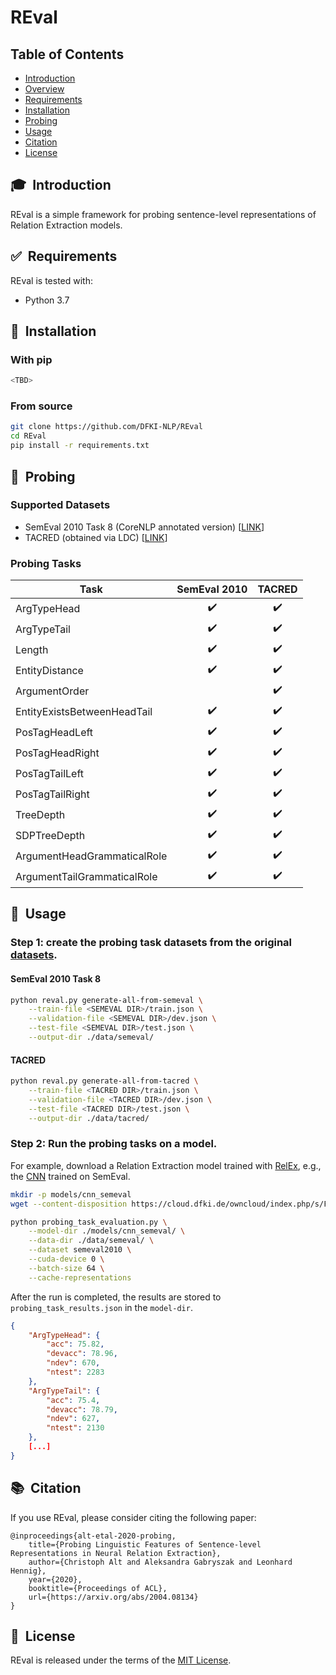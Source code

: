 # REval

## Table of Contents

* [Introduction](#introduction)
* [Overview](#-overview)
* [Requirements](#-requirements)
* [Installation](#-installation)
* [Probing](#-probing)
* [Usage](#-usage)
* [Citation](#-citation)
* [License](#-license)


## 🎓&nbsp; Introduction

REval is a simple framework for probing sentence-level representations of Relation Extraction models.

## ✅&nbsp; Requirements

REval is tested with:

- Python 3.7


## 🚀&nbsp; Installation

### With pip

```bash
<TBD>
```

### From source
```bash
git clone https://github.com/DFKI-NLP/REval
cd REval
pip install -r requirements.txt
```

## 🔬&nbsp; Probing

### Supported Datasets
- SemEval 2010 Task 8 (CoreNLP annotated version) [[LINK](https://cloud.dfki.de/owncloud/index.php/s/LFDHFmRcrPyf6nL/download)]
- TACRED (obtained via LDC) [[LINK](https://catalog.ldc.upenn.edu/LDC2018T24)]

### Probing Tasks

| Task     	| SemEval 2010        | TACRED             |
|----------	| :-----------------: | :----------------: |
|ArgTypeHead| :heavy_check_mark:  | :heavy_check_mark: |
|ArgTypeTail| :heavy_check_mark:  | :heavy_check_mark: |
|Length| :heavy_check_mark:  | :heavy_check_mark: |
|EntityDistance| :heavy_check_mark: | :heavy_check_mark: |
|ArgumentOrder|  | :heavy_check_mark: |
|EntityExistsBetweenHeadTail| :heavy_check_mark:  | :heavy_check_mark: |
|PosTagHeadLeft| :heavy_check_mark:  | :heavy_check_mark: |
|PosTagHeadRight| :heavy_check_mark:  | :heavy_check_mark: |
|PosTagTailLeft| :heavy_check_mark:  | :heavy_check_mark: |
|PosTagTailRight| :heavy_check_mark:  | :heavy_check_mark: |
|TreeDepth| :heavy_check_mark:  | :heavy_check_mark: |
|SDPTreeDepth| :heavy_check_mark:  | :heavy_check_mark: |
|ArgumentHeadGrammaticalRole| :heavy_check_mark:  | :heavy_check_mark: |
|ArgumentTailGrammaticalRole| :heavy_check_mark:  | :heavy_check_mark: |


## 🔧&nbsp; Usage

### **Step 1**: create the probing task datasets from the original [datasets](#supported-datasets).

#### SemEval 2010 Task 8

```bash
python reval.py generate-all-from-semeval \
    --train-file <SEMEVAL DIR>/train.json \
    --validation-file <SEMEVAL DIR>/dev.json \
    --test-file <SEMEVAL DIR>/test.json \
    --output-dir ./data/semeval/
```

#### TACRED

```bash
python reval.py generate-all-from-tacred \
    --train-file <TACRED DIR>/train.json \
    --validation-file <TACRED DIR>/dev.json \
    --test-file <TACRED DIR>/test.json \
    --output-dir ./data/tacred/
```

### **Step 2**: Run the probing tasks on a model.

For example, download a Relation Extraction model trained with [RelEx](https://github.com/DFKI-NLP/RelEx), e.g., the [CNN](https://cloud.dfki.de/owncloud/index.php/s/F3gf9xkeb2foTFe/download) trained on SemEval.

```bash
mkdir -p models/cnn_semeval
wget --content-disposition https://cloud.dfki.de/owncloud/index.php/s/F3gf9xkeb2foTFe/download -P models/cnn_semeval
```

```bash
python probing_task_evaluation.py \
    --model-dir ./models/cnn_semeval/ \
    --data-dir ./data/semeval/ \
    --dataset semeval2010 \
    --cuda-device 0 \
    --batch-size 64 \
    --cache-representations
```

After the run is completed, the results are stored to `probing_task_results.json` in the `model-dir`.

```json
{
    "ArgTypeHead": {
        "acc": 75.82,
        "devacc": 78.96,
        "ndev": 670,
        "ntest": 2283
    },
    "ArgTypeTail": {
        "acc": 75.4,
        "devacc": 78.79,
        "ndev": 627,
        "ntest": 2130
    },
    [...]
}
```

## 📚&nbsp; Citation

If you use REval, please consider citing the following paper:
```
@inproceedings{alt-etal-2020-probing,
    title={Probing Linguistic Features of Sentence-level Representations in Neural Relation Extraction},
    author={Christoph Alt and Aleksandra Gabryszak and Leonhard Hennig},
    year={2020},
    booktitle={Proceedings of ACL},
    url={https://arxiv.org/abs/2004.08134}
}
```

## 📘&nbsp; License
REval is released under the terms of the [MIT License](LICENSE).
